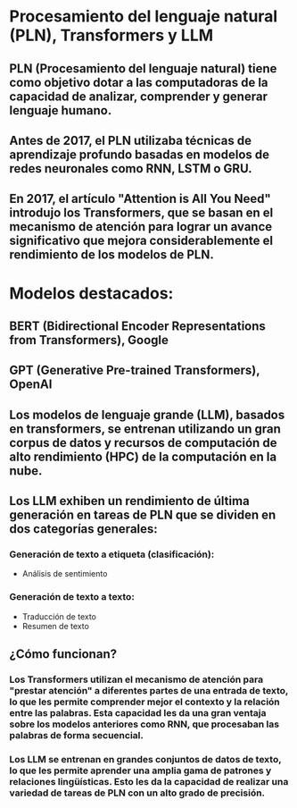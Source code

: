 
# Procesamiento del lenguaje natural (PLN), Transformers y LLM
## PLN (Procesamiento del lenguaje natural) tiene como objetivo dotar a las computadoras de la capacidad de analizar, comprender y generar lenguaje humano.

## Antes de 2017, el PLN utilizaba técnicas de aprendizaje profundo basadas en modelos de redes neuronales como RNN, LSTM o GRU.

## En 2017, el artículo "Attention is All You Need" introdujo los Transformers, que se basan en el mecanismo de atención para lograr un avance significativo que mejora considerablemente el rendimiento de los modelos de PLN.

# Modelos destacados:

## BERT (Bidirectional Encoder Representations from Transformers), Google
## GPT (Generative Pre-trained Transformers), OpenAI
## Los modelos de lenguaje grande (LLM), basados en transformers, se entrenan utilizando un gran corpus de datos y recursos de computación de alto rendimiento (HPC) de la computación en la nube.

## Los LLM exhiben un rendimiento de última generación en tareas de PLN que se dividen en dos categorías generales:

### Generación de texto a etiqueta (clasificación):

- Análisis de sentimiento
### Generación de texto a texto:

- Traducción de texto
- Resumen de texto

## ¿Cómo funcionan?

### Los Transformers utilizan el mecanismo de atención para "prestar atención" a diferentes partes de una entrada de texto, lo que les permite comprender mejor el contexto y la relación entre las palabras. Esta capacidad les da una gran ventaja sobre los modelos anteriores como RNN, que procesaban las palabras de forma secuencial.

### Los LLM se entrenan en grandes conjuntos de datos de texto, lo que les permite aprender una amplia gama de patrones y relaciones lingüísticas. Esto les da la capacidad de realizar una variedad de tareas de PLN con un alto grado de precisión.
